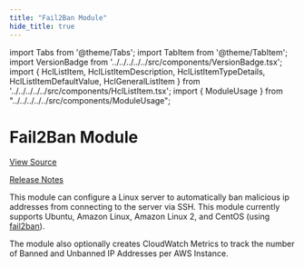 ```yaml
---
title: "Fail2Ban Module"
hide_title: true
---
```


import Tabs from '@theme/Tabs';
import TabItem from '@theme/TabItem';
import VersionBadge from '../../../../../src/components/VersionBadge.tsx';
import { HclListItem, HclListItemDescription, HclListItemTypeDetails, HclListItemDefaultValue, HclGeneralListItem } from '../../../../../src/components/HclListItem.tsx';
import { ModuleUsage } from "../../../../../src/components/ModuleUsage";

<VersionBadge repoTitle="Security Modules" version="0.71.5" lastModifiedVersion="0.71.4"/>

# Fail2Ban Module

<a href="https://github.com/gruntwork-io/terraform-aws-security/tree/v0.71.5/modules/fail2ban" className="link-button" title="View the source code for this module in GitHub.">View Source</a>

<a href="https://github.com/gruntwork-io/terraform-aws-security/releases/tag/v0.71.4" className="link-button" title="Release notes for only versions which impacted this module.">Release Notes</a>

This module can configure a Linux server to automatically ban malicious ip addresses from connecting to the server
via SSH. This module currently supports Ubuntu, Amazon Linux, Amazon Linux 2, and CentOS (using
[fail2ban](https://www.fail2ban.org)).

The module also optionally creates CloudWatch Metrics to track the number of Banned and Unbanned IP Addresses per AWS
Instance.


<!-- ##DOCS-SOURCER-START
{
  "originalSources": [
    "https://github.com/gruntwork-io/terraform-aws-security/tree/v0.71.5/modules/fail2ban/readme.md",
    "https://github.com/gruntwork-io/terraform-aws-security/tree/v0.71.5/modules/fail2ban/variables.tf",
    "https://github.com/gruntwork-io/terraform-aws-security/tree/v0.71.5/modules/fail2ban/outputs.tf"
  ],
  "sourcePlugin": "module-catalog-api",
  "hash": "33ca030090c6051bbdd99a1bd209a759"
}
##DOCS-SOURCER-END -->
